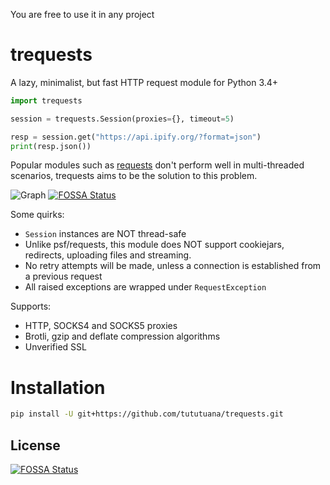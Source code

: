 You are free to use it in any project
# trequests
A lazy, minimalist, but fast HTTP request module for Python 3.4+

```python
import trequests

session = trequests.Session(proxies={}, timeout=5)

resp = session.get("https://api.ipify.org/?format=json")
print(resp.json())
```

Popular modules such as [requests](https://github.com/psf/requests) don't perform well in multi-threaded scenarios, trequests aims to be the solution to this problem.

![Graph](https://github.com/tututuana/trequests/blob/main/graph.png)
[![FOSSA Status](https://app.fossa.com/api/projects/git%2Bgithub.com%2Ftututuana%2Ftrequests.svg?type=shield)](https://app.fossa.com/projects/git%2Bgithub.com%2Ftututuana%2Ftrequests?ref=badge_shield)

Some quirks:
- `Session` instances are NOT thread-safe
- Unlike psf/requests, this module does NOT support cookiejars, redirects, uploading files and streaming.
- No retry attempts will be made, unless a connection is established from a previous request
- All raised exceptions are wrapped under `RequestException`

Supports:
- HTTP, SOCKS4 and SOCKS5 proxies
- Brotli, gzip and deflate compression algorithms
- Unverified SSL

# Installation
```bash
pip install -U git+https://github.com/tututuana/trequests.git
```


## License
[![FOSSA Status](https://app.fossa.com/api/projects/git%2Bgithub.com%2Ftututuana%2Ftrequests.svg?type=large)](https://app.fossa.com/projects/git%2Bgithub.com%2Ftututuana%2Ftrequests?ref=badge_large)